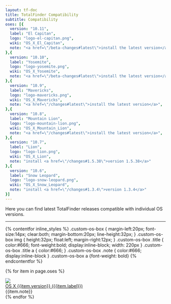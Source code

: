 ```yaml
---
layout: tf-doc
title: TotalFinder Compatibility
subtitle: Compatibility
oses: [{
  version: "10.11",
  label: "El Capitan",
  logo: "logo-el-capitan.png",
  wiki: "OS_X_El_Capitan",
  note: "<a href=\"/beta-changes#latest\">install the latest version</a>, but <a href=\"/system-integrity-protection\" class=\"red\">needs a system tweak</a>",
},{
  version: "10.10",
  label: "Yosemite",
  logo: "logo-yosemite.png",
  wiki: "OS_X_Yosemite",
  note: "<a href=\"/beta-changes#latest\">install the latest version</a>",
},{
  version: "10.9",
  label: "Mavericks",
  logo: "logo-mavericks.png",
  wiki: "OS_X_Mavericks",
  note: "<a href=\"/changes#latest\">install the latest version</a>",
},{
  version: "10.8",
  label: "Mountain Lion",
  logo: "logo-mountain-lion.png",
  wiki: "OS_X_Mountain_Lion",
  note: "<a href=\"/changes#latest\">install the latest version</a>",
},{
  version: "10.7",
  label: "Lion",
  logo: "logo-lion.png",
  wiki: "OS_X_Lion",
  note: "install <a href=\"/changes#1.5.38\">version 1.5.38</a>"
},{
  version: "10.6",
  label: "Snow Leopard",
  logo: "logo-snow-leopard.png",
  wiki: "OS_X_Snow_Leopard",
  note: "install <a href=\"/changes#1.3.4\">version 1.3.4</a>"
}]
---
```


Here you can find latest TotalFinder releases compatible with individual OS versions.

---

{% contentfor inline_styles %}
.custom-os-box { margin-left:20px; font-size:14px; clear:both; margin-bottom:20px; line-height:32px; }
.custom-os-box img { height:32px; float:left; margin-right:12px; }
.custom-os-box .title { color:#666; font-weight:bold; display:inline-block; width: 220px }
.custom-os-box .title a { color:#666; }
.custom-os-box .note { color:#666; display:inline-block }
.custom-os-box a {font-weight: bold}
{% endcontentfor %}

{% for item in page.oses %}
<div class="custom-os-box">
  <img src="shared/img/os/{{item.logo}}">
  <div class="title"><a href="http://en.wikipedia.org/wiki/{{item.wiki}}">OS X {{item.version}} ({{item.label}})</a></div><div class="note"> {{item.note}}</div>
</div>
{% endfor %}

